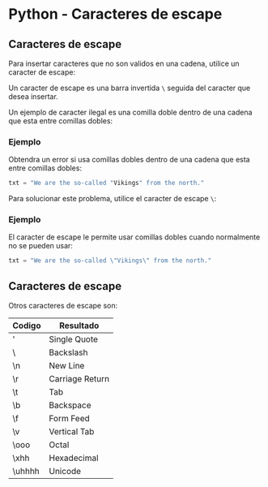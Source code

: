 # Python - Caracteres de escape

## Caracteres de escape

Para insertar caracteres que no son validos en una cadena, utilice un caracter de escape:

Un caracter de escape es una barra invertida `\` seguida del caracter que desea insertar.

Un ejemplo de caracter ilegal es una comilla doble dentro de una cadena que esta entre comillas dobles:

### Ejemplo

Obtendra un error si usa comillas dobles dentro de una cadena que esta entre comillas dobles:

```python
txt = "We are the so-called "Vikings" from the north."
```

Para solucionar este problema, utilice el caracter de escape `\`:

### Ejemplo

El caracter de escape le permite usar comillas dobles cuando normalmente no se pueden usar:

```python
txt = "We are the so-called \"Vikings\" from the north."
```

## Caracteres de escape

Otros caracteres de escape son:

| Codigo | Resultado       |
| ------ | --------------- |
| \'     | Single Quote    |
| \\     | Backslash       |
| \n     | New Line        |
| \r     | Carriage Return |
| \t     | Tab             |
| \b     | Backspace       |
| \f     | Form Feed       |
| \v     | Vertical Tab    |
| \ooo   | Octal           |
| \xhh   | Hexadecimal     |
| \uhhhh | Unicode         |
